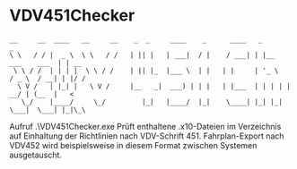 # VDV451Checker
```
__     __  ____   __     __    _  _     ____    _      ____   _                     _
\ \   / / |  _ \  \ \   / /   | || |   | ___|  / |    / ___| | |__     ___    ___  | | __
 \ \ / /  | | | |  \ \ / /    | || |_  |___ \  | |   | |     | '_ \   / _ \  / __| | |/ /
  \ V /   | |_| |   \ V /     |__   _|  ___) | | |   | |___  | | | | |  __/ | (__  |   <
   \_/    |____/     \_/         |_|   |____/  |_|    \____| |_| |_|  \___|  \___| |_|\_\
```
Aufruf .\VDV451Checker.exe <Pfad>
Prüft enthaltene .x10-Dateien im Verzeichnis auf Einhaltung der Richtlinien nach VDV-Schrift 451.
Fahrplan-Export nach VDV452 wird beispielsweise in diesem Format zwischen Systemen ausgetauscht.

